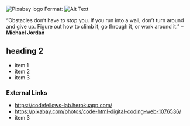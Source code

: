 ![Pixabay logo](https://cdn.pixabay.com/photo/2015/12/04/14/05/code-1076536_960_720.jpg)
Format: ![Alt Text](https://pixabay.com/photos/code-html-digital-coding-web-1076536/)

“Obstacles don’t have to stop you. If you run into a wall, don’t turn around and give up. Figure out how to climb it, go through it, or work around it.”
**– Michael Jordan**

## heading 2
- item 1
- item 2
- item 3

### External Links
- https://codefellows-lab.herokuapp.com/
- https://pixabay.com/photos/code-html-digital-coding-web-1076536/
- item 3





